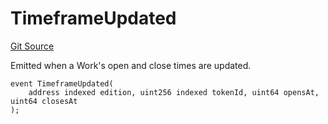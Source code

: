 # TimeframeUpdated
[Git Source](https://github.com/titlesnyc/wallflower-contract-v2/blob/190d4e66726023743d2d6974c49be143469e59b9/src/shared/Common.sol)

Emitted when a Work's open and close times are updated.


```solidity
event TimeframeUpdated(
    address indexed edition, uint256 indexed tokenId, uint64 opensAt, uint64 closesAt
);
```

